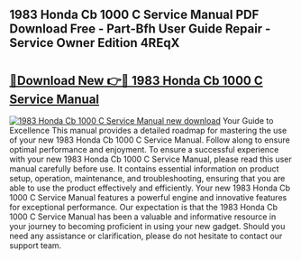 ## 1983 Honda Cb 1000 C Service Manual PDF Download Free - Part-Bfh User Guide Repair - Service Owner Edition 4REqX

# <h2><a href="http://bc91223.oget.top/?id=1983+Honda+Cb+1000+C+Service+Manual">🔗Download New 👉🔴 1983 Honda Cb 1000 C Service Manual</a></h2>

[![1983 Honda Cb 1000 C Service Manual new download](https://i.imgur.com/5g1atiW.png)](http://bc91223.oget.top/?id=1983+Honda+Cb+1000+C+Service+Manual)
Your Guide to Excellence This manual provides a detailed roadmap for mastering the use of your new 1983 Honda Cb 1000 C Service Manual. Follow along to ensure optimal performance and enjoyment. To ensure a successful experience with your new 1983 Honda Cb 1000 C Service Manual, please read this user manual carefully before use. It contains essential information on product setup, operation, maintenance, and troubleshooting, ensuring that you are able to use the product effectively and efficiently. Your new 1983 Honda Cb 1000 C Service Manual features a powerful engine and innovative features for exceptional performance. Our expectation is that the 1983 Honda Cb 1000 C Service Manual has been a valuable and informative resource in your journey to becoming proficient in using your new gadget. Should you need any assistance or clarification, please do not hesitate to contact our support team.
